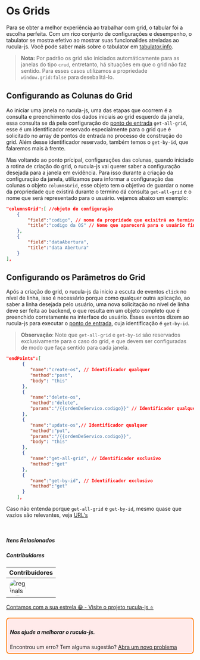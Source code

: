 # Os Grids

Para se obter a melhor experiência ao trabalhar com grid, o tabular foi a escolha perfeita. Com um rico conjunto de configurações e desempenho, o tabulator se mostra  efetivo ao mostrar suas funcionalides atreladas ao rucula-js. Você pode saber mais sobre o tabulator em [tabulator.info](http://tabulator.info/).

> **Nota:** Por padrão os grid são iniciados automáticamente para as janelas do tipo `crud`, entretanto, há situações em que o grid não faz sentido. Para esses casos utilizamos a propriedade `window.grid:false` para desebalitá-lo.


## Configurando as Colunas do Grid  

Ao iniciar uma janela no rucula-js, uma das etapas que ocorrem é a consulta e preenchimento dos dados iniciais ao grid esquerdo da janela, essa consulta se dá pela configuração do [ponto de entrada](endPoints.md) `get-all-grid`, esse é um identificador reservado especialmente para o grid que é solicitado no array de pontos de entrada no processo de construção do grid. Além  desse identificador reservado, também temos o `get-by-id`, que falaremos mais à frente.

Mas voltando ao ponto prícipal, configurações das colunas, quando iniciado a rotina de criação do grid, o rucula-js vai querer saber a configuração desejada para a janela em evidência. Para isso durante a criação da configuração da janela, utilizamos para informar a configuração das colunas o objeto `columnsGrid`, esse objeto tem o objetivo de guardar o nome da propriedade que existirá durante o termino dá consulta `get-all-grid` e o nome que será representado para o usuário. vejamos abaixo um exemplo:

```json
"columnsGrid":[ //objeto de configuração
    {
        "field":"codigo", // nome da propridade que exisitrá ao termino da consulta
        "title":"codigo da OS" // Nome que aparecerá para o usuário final
    },
    {
        "field":"dataAbertura",
        "title":"data Abertura"
    }
],
```

## Configurando os Parâmetros do Grid

Após a criação do grid, o rucula-js da inicio a escuta de eventos `click` no nível de linha, isso é necessário porque como qualquer outra aplicação, ao saber a linha desejada pelo usuário, uma nova solicitação no nível de linha deve ser feita ao backend, o que resulta em um objeto completo que é preenchido corretamente na interface do usuário. Esses eventos dizem ao rucula-js para executar o [ponto de entrada](endPoints.md), cuja identificação é `get-by-id`.


> **Observação**: Note que  `get-all-grid` e `get-by-id` são reservados exclusivamente para o caso do grid, e que devem ser configuradas de modo que faça sentido para cada janela.

```json
"endPoints":[
      {
         "name":"create-os", // Identificador qualquer
         "method":"post",
         "body": "this"
      },
      {
         "name":"delete-os",
         "method":"delete",
         "params":"/{{ordemDeServico.codigo}}" // Identificador qualquer
      },
      {
         "name":"update-os",// Identificador qualquer
         "method":"put",
         "params":"/{{ordemDeServico.codigo}}",
         "body": "this"
      },
      {
         "name":"get-all-grid", // Identificador exclusivo
         "method":"get"
      },
      {
         "name":"get-by-id", // Identificador exclusivo
         "method":"get"
      }
    ],
```

Caso não entenda porque `get-all-grid` e `get-by-id`, mesmo quase que vazios são relevantes, veja [URL's](url.md)

<br>

##### Itens Relacionados

##### Contribuidores

|Contribuidores|
|-|
|<a href="https://github.com/reginaldo-marinho"><img width="45px" height="45px" style="border-radius:30px" alt="reginalso-marinho" title="TheLarkInn" src="https://avatars.githubusercontent.com/u/60780631?v=4"></a>|

<a href="https://github.com/rucula-js/rucula-js">Contamos com a sua estrela 😀 - Visite o projeto rucula-js ⭐</a>

<div style="
    border: 2px solid #ff7906;
    border-radius: 8PX;
    padding: 8px;
    background-color: #ffeaea;
    ">
    <h5>Nos ajude a melhorar o rucula-js.</h5>
    Encontrou um erro? Tem alguma sugestão?  <a href="https://github.com/rucula-js/rucula-js/issues">Abra um novo problema</a><br>    
</div>

